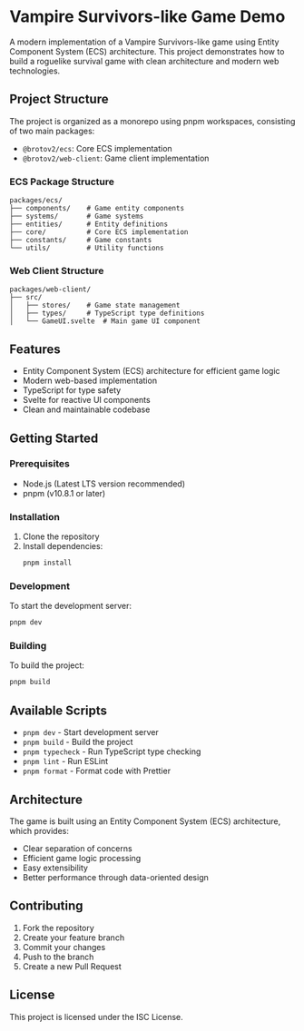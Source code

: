 # Vampire Survivors-like Game Demo

A modern implementation of a Vampire Survivors-like game using Entity Component System (ECS) architecture. This project demonstrates how to build a roguelike survival game with clean architecture and modern web technologies.

## Project Structure

The project is organized as a monorepo using pnpm workspaces, consisting of two main packages:

- `@brotov2/ecs`: Core ECS implementation
- `@brotov2/web-client`: Game client implementation

### ECS Package Structure

```
packages/ecs/
├── components/    # Game entity components
├── systems/       # Game systems
├── entities/      # Entity definitions
├── core/          # Core ECS implementation
├── constants/     # Game constants
└── utils/         # Utility functions
```

### Web Client Structure

```
packages/web-client/
├── src/
│   ├── stores/    # Game state management
│   ├── types/     # TypeScript type definitions
│   └── GameUI.svelte  # Main game UI component
```

## Features

- Entity Component System (ECS) architecture for efficient game logic
- Modern web-based implementation
- TypeScript for type safety
- Svelte for reactive UI components
- Clean and maintainable codebase

## Getting Started

### Prerequisites

- Node.js (Latest LTS version recommended)
- pnpm (v10.8.1 or later)

### Installation

1. Clone the repository
2. Install dependencies:
   ```bash
   pnpm install
   ```

### Development

To start the development server:

```bash
pnpm dev
```

### Building

To build the project:

```bash
pnpm build
```

## Available Scripts

- `pnpm dev` - Start development server
- `pnpm build` - Build the project
- `pnpm typecheck` - Run TypeScript type checking
- `pnpm lint` - Run ESLint
- `pnpm format` - Format code with Prettier

## Architecture

The game is built using an Entity Component System (ECS) architecture, which provides:

- Clear separation of concerns
- Efficient game logic processing
- Easy extensibility
- Better performance through data-oriented design

## Contributing

1. Fork the repository
2. Create your feature branch
3. Commit your changes
4. Push to the branch
5. Create a new Pull Request

## License

This project is licensed under the ISC License.
